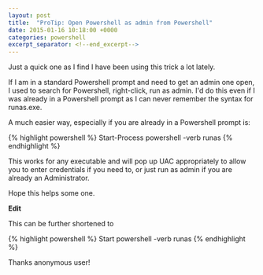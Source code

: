 ```yaml
---
layout: post
title:  "ProTip: Open Powershell as admin from Powershell"
date: 2015-01-16 10:18:00 +0000
categories: powershell
excerpt_separator: <!--end_excerpt-->
---
```


Just a quick one as I find I have been using this trick a lot lately.
<!--end_excerpt-->
If I am in a standard Powershell prompt and need to get an admin one open, I used to search for Powershell, right-click, run as admin. I'd do this even if I was already in a Powershell prompt as I can never remember the syntax for runas.exe.

A much easier way, especially if you are already in a Powershell prompt is:

{% highlight powershell %}
Start-Process powershell -verb runas
{% endhighlight %}

This works for any executable and will pop up UAC appropriately to allow you to enter credentials if you need to, or just run as admin if you are already an Administrator.

Hope this helps some one.

**Edit**

This can be further shortened to

{% highlight powershell %}
Start powershell -verb runas
{% endhighlight %}

Thanks anonymous user!
